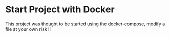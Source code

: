 # Start Project with Docker

This project was thought to be started using the docker-compose, modify a file at your own risk !!


